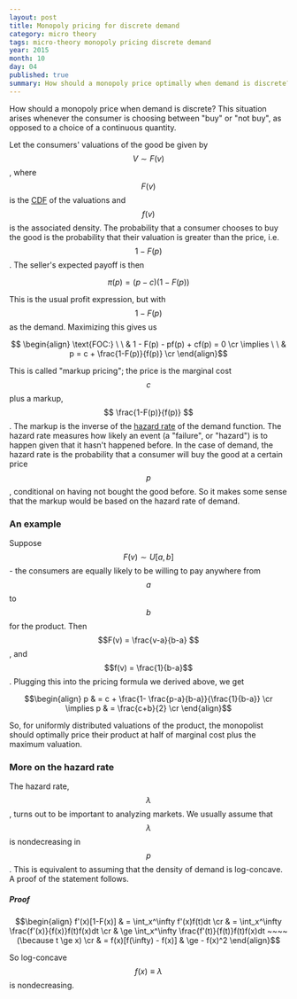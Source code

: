 ```yaml
---
layout: post
title: Monopoly pricing for discrete demand
category: micro theory
tags: micro-theory monopoly pricing discrete demand 
year: 2015
month: 10
day: 04
published: true
summary: How should a monopoly price optimally when demand is discrete? A derivation and an example.
---
```


How should a monopoly price when demand is discrete? This situation arises whenever the consumer is choosing between "buy" or "not buy", as opposed to a choice of a continuous quantity.

Let the consumers' valuations of the good be given by $$V \sim F(v)$$, where $$F(v)$$ is the [CDF](https://en.wikipedia.org/wiki/Cumulative_distribution_function) of the valuations and $$f(v)$$ is the associated density. The probability that a consumer chooses to buy the good is the probability that their valuation is greater than the price, i.e. $$1-F(p)$$. The seller's expected payoff is then

$$ \pi(p) = (p-c)(1-F(p)) $$

This is the usual profit expression, but with $$1-F(p)$$ as the demand. Maximizing this gives us

$$ \begin{align}
 \text{FOC:} \ \ & 1 - F(p) - pf(p) + cf(p) = 0 \cr
 \implies \ \ & p = c + \frac{1-F(p)}{f(p)} \cr
\end{align}$$

This is called "markup pricing"; the price is the marginal cost $$c$$ plus a markup, $$ \frac{1-F(p)}{f(p)} $$. The markup is the inverse of the [hazard rate](https://en.wikipedia.org/wiki/Failure_rate#hazard_function) of the demand function. The hazard rate measures how likely an event (a "failure", or "hazard") is to happen given that it hasn't happened before. In the case of demand, the hazard rate is the probability that a consumer will buy the good at a certain price $$p$$, conditional on having not bought the good before. So it makes some sense that the markup would be based on the hazard rate of demand.

### An example

Suppose $$ F(v) \sim U[a,b]$$ - the consumers are equally likely to be willing to pay anywhere from $$a$$ to $$b$$ for the product. Then $$F(v) = \frac{v-a}{b-a} $$, and $$f(v) = \frac{1}{b-a}$$. Plugging this into the pricing formula we derived above, we get

$$\begin{align}
p & = c + \frac{1- \frac{p-a}{b-a}}{\frac{1}{b-a}} \cr
\implies p & = \frac{c+b}{2} \cr
\end{align}$$

So, for uniformly distributed valuations of the product, the monopolist should optimally price their product at half of marginal cost plus the maximum valuation.

### More on the hazard rate

The hazard rate, $$\lambda$$, turns out to be important to analyzing markets. We usually assume that $$\lambda$$ is nondecreasing in $$p$$. This is equivalent to assuming that the density of demand is log-concave. A proof of the statement follows.

##### Proof

$$\begin{align}
f'(x)[1-F(x)] & = \int_x^\infty f'(x)f(t)dt \cr
 & = \int_x^\infty \frac{f'(x)}{f(x)}f(t)f(x)dt \cr
 & \ge \int_x^\infty \frac{f'(t)}{f(t)}f(t)f(x)dt  ~~~~(\because t \ge x) \cr
 & = f(x)[f(\infty) - f(x)]
 & \ge - f(x)^2
\end{align}$$

So log-concave $$f(x) \equiv \lambda$$ is nondecreasing. 